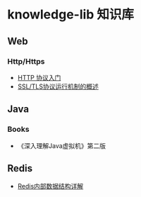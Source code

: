 # knowledge-lib 知识库

## Web

### Http/Https

* [HTTP 协议入门](http://www.ruanyifeng.com/blog/2016/08/http.html)
* [SSL/TLS协议运行机制的概述](http://www.ruanyifeng.com/blog/2014/02/ssl_tls.html)

## Java

### Books

* 《深入理解Java虚拟机》第二版

## Redis

* [Redis内部数据结构详解](http://mp.weixin.qq.com/s?__biz=MzA4NTg1MjM0Mg==&mid=509777776&idx=1&sn=e56f24bdf2de7e25515fe9f25ef57557&mpshare=1&scene=1&srcid=1010HdkIxon3icsWNmTyecI6#rd)



